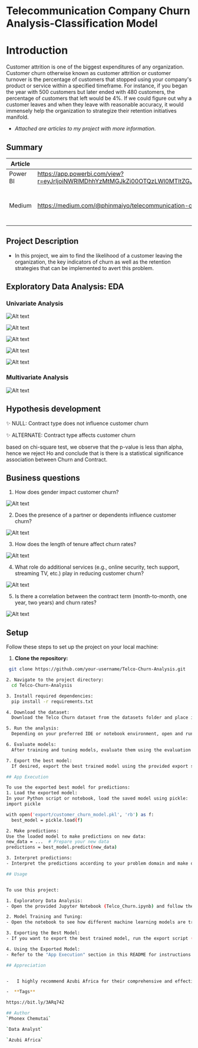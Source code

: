 # Telecommunication Company Churn Analysis-Classification Model
# Introduction
 Customer attrition is one of the biggest expenditures of any organization. Customer churn otherwise known as customer attrition or customer turnover is the percentage of customers that stopped using your company's product or service within a specified timeframe.
For instance, if you began the year with 500 customers but later ended with 480 customers, the percentage of customers that left would be 4%. If we could figure out why a customer leaves and when they leave with reasonable accuracy, it would immensely help the organization to strategize their retention initiatives manifold.



-  *Attached are articles to my project with more information.*
## Summary
| Article     | Links      | Description |
|-----------|-------------|:-------------:|
|Power BI| https://app.powerbi.com/view?r=eyJrIjoiNWRlMDhhYzMtMGJkZi00OTQzLWI0MTItZGJmODJjYWVlYjE3IiwidCI6IjQ0ODdiNTJmLWYxMTgtNDgzMC1iNDlkLTNjMjk4Y2I3MTA3NSJ9 |  [Interactive dashboard](/) |
|Medium   | https://medium.com/@phinmaiyo/telecommunication-company-churn-analysis-classification-model-a190f9ce6518                         |  [ Best article to gain machine-learning insights                        ](/) |

## Project Description

- In this project, we aim to find the likelihood of a customer leaving the organization, the key indicators of churn as well as the retention strategies that can be implemented to avert this problem.

## Exploratory Data Analysis: EDA

### Univariate Analysis 

![Alt text](images/univariatechurn.png)

![Alt text](images/univariategender.png)

![Alt text](images/univariateinternetservice.png)

![Alt text](images/univariatepayment.png)

![Alt text](images/univariatetotalcharges.png)

### Multivariate Analysis 

![Alt text](images/multivariate.png)

## Hypothesis development 

✨ NULL: Contract type does not influence customer churn

✨ ALTERNATE: Contract type affects customer churn

based on chi-square test, we observe that the p-value is less than alpha, hence we reject Ho and conclude that is there is a statistical significance association between Churn and Contract.

## Business questions
1. How does gender impact customer churn? 

![Alt text](images/bivariategender.png)

2. Does the presence of a partner or dependents influence customer churn? 

![Alt text](images/bivariatepartnerdependents.png)

3. How does the length of tenure affect churn rates? 

![Alt text](images/bivariatetenure.png)

4. What role do additional services (e.g., online security, tech support, streaming TV, etc.) play in reducing customer churn? 

![Alt text](images/bivariateadditionalservices.png)

5. Is there a correlation between the contract term (month-to-month, one year, two years) and churn rates? 

![Alt text](images/bivariatecontract.png)

## Setup

Follow these steps to set up the project on your local machine:

1. **Clone the repository:**
  ```bash
   git clone https://github.com/your-username/Telco-Churn-Analysis.git

2. Navigate to the project directory:
    cd Telco-Churn-Analysis

3. Install required dependencies:
    pip install -r requirements.txt

4. Download the dataset:
    Download the Telco Churn dataset from the datasets folder and place it in the data directory. 

5. Run the analysis:
    Depending on your preferred IDE or notebook environment, open and run the provided Jupyter Notebook or Python scripts. 

6. Evaluate models:
    After training and tuning models, evaluate them using the evaluation dataset. You can use the provided evaluation script or notebook.

7. Export the best model:
    If desired, export the best trained model using the provided export script.

## App Execution

To use the exported best model for predictions:
1. Load the exported model:
In your Python script or notebook, load the saved model using pickle:
import pickle

with open('export/customer_churn_model.pkl', 'rb') as f:
    best_model = pickle.load(f)

2. Make predictions:
Use the loaded model to make predictions on new data:
new_data = ...  # Prepare your new data
predictions = best_model.predict(new_data)

3. Interpret predictions:
- Interpret the predictions according to your problem domain and make decisions based on the results.

## Usage


To use this project:

1. Exploratory Data Analysis:
- Open the provided Jupyter Notebook (Telco_Churn.ipynb) and follow the step-by-step guide to explore the dataset, visualize data, and gain insights.

2. Model Training and Tuning:
- Open the notebook to see how different machine learning models are trained, tuned, and evaluated for Telco Churn prediction.

3. Exporting the Best Model:
- If you want to export the best trained model, run the export script (export_best_model.py). The exported model can be loaded and used for predictions.

4. Using the Exported Model:
- Refer to the "App Execution" section in this README for instructions on how to load the exported model and make predictions on new data.

## Appreciation


-   I highly recommend Azubi Africa for their comprehensive and effective programs. Read More articles about https://medium.com/@azubiafrica and take a few minutes to visit this link to learn more about Azubi Africa life-changing https://bit.ly/41CGCwK 

-  **Tags**

https://bit.ly/3ARq742

## Author
`Phonex Chemutai`

`Data Analyst`

`Azubi Africa`